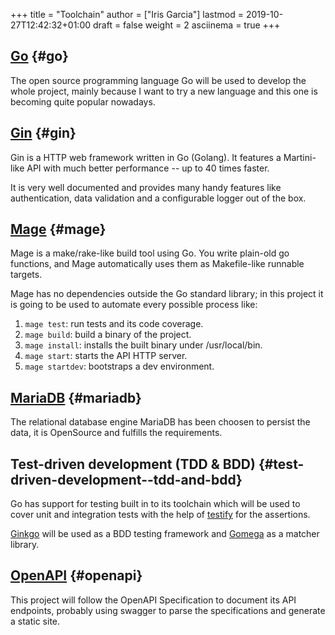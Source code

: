 +++
title = "Toolchain"
author = ["Iris Garcia"]
lastmod = 2019-10-27T12:42:32+01:00
draft = false
weight = 2
asciinema = true
+++

## [Go](https://golang.org/) {#go}

The open source programming language Go will be used to develop the
whole project, mainly because I want to try a new language and this
one is becoming quite popular nowadays.


## [Gin](https://github.com/gin-gonic/gin) {#gin}

Gin is a HTTP web framework written in Go (Golang). It features a
Martini-like API with much better performance -- up to 40 times
faster.

It is very well documented and provides many handy features like
authentication, data validation and a configurable logger out of the
box.


## [Mage](https://magefile.org/) {#mage}

Mage is a make/rake-like build tool using Go. You write plain-old go
functions, and Mage automatically uses them as Makefile-like runnable
targets.

Mage has no dependencies outside the Go standard library; in this
project it is going to be used to automate every possible process
like:

1.  `mage test`: run tests and its code coverage.
2.  `mage build`: build a binary of the project.
3.  `mage install`: installs the built binary under /usr/local/bin.
4.  `mage start`: starts the API HTTP server.
5.  `mage startdev`: bootstraps a dev environment.


## [MariaDB](https://mariadb.com/) {#mariadb}

The relational database engine MariaDB has been choosen to persist the
data, it is OpenSource and fulfills the requirements.


## Test-driven development (TDD & BDD) {#test-driven-development--tdd-and-bdd}

Go has support for testing built in to its toolchain which will be used to cover
unit and integration tests with the help of [testify](https://github.com/stretchr/testify) for the
assertions.

[Ginkgo](https://github.com/onsi/ginkgo) will be used as a BDD testing framework and [Gomega](https://github.com/onsi/gomega) as a
matcher library.


## [OpenAPI](https://github.com/OAI/OpenAPI-Specification/) {#openapi}

This project will follow the OpenAPI Specification to document its API
endpoints, probably using swagger to parse the specifications and
generate a static site.
